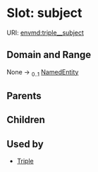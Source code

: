 
# Slot: subject




URI: [envmd:triple__subject](http://w3id.org/ontogpt/environmental-metadatatriple__subject)


## Domain and Range

None &#8594;  <sub>0..1</sub> [NamedEntity](NamedEntity.md)

## Parents


## Children


## Used by

 * [Triple](Triple.md)
